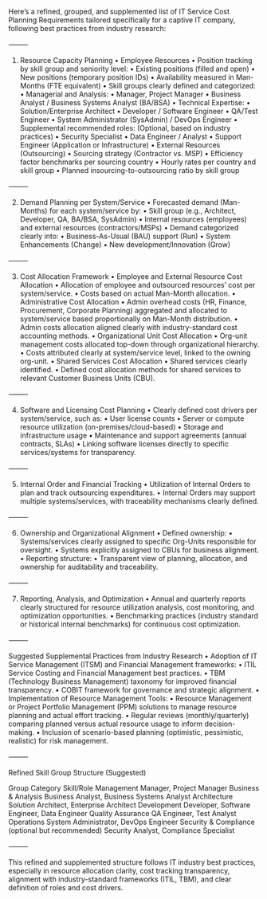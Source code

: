 Here’s a refined, grouped, and supplemented list of IT Service Cost Planning Requirements tailored specifically for a captive IT company, following best practices from industry research:

⸻

1. Resource Capacity Planning
	•	Employee Resources
	•	Position tracking by skill group and seniority level:
        •	Existing positions (filled and open)
        •	New positions (temporary position IDs)
	•	Availability measured in Man-Months (FTE equivalent)
	•	Skill groups clearly defined and categorized:
        •	Managerial and Analysis:
            •	Manager, Project Manager
            •	Business Analyst / Business Systems Analyst (BA/BSA)
        •	Technical Expertise:
            •	Solution/Enterprise Architect
            •	Developer / Software Engineer
            •	QA/Test Engineer
            •	System Administrator (SysAdmin) / DevOps Engineer
        •	Supplemental recommended roles: (Optional, based on industry practices)
            •	Security Specialist
            •	Data Engineer / Analyst
            •	Support Engineer (Application or Infrastructure)
    •	External Resources (Outsourcing)
        •	Sourcing strategy (Contractor vs. MSP)
        •	Efficiency factor benchmarks per sourcing country
        •	Hourly rates per country and skill group
        •	Planned insourcing-to-outsourcing ratio by skill group

⸻

2. Demand Planning per System/Service
	•	Forecasted demand (Man-Months) for each system/service by:
        •	Skill group (e.g., Architect, Developer, QA, BA/BSA, SysAdmin)
        •	Internal resources (employees) and external resources (contractors/MSPs)
	•	Demand categorized clearly into:
        •	Business-As-Usual (BAU) support (Run)
        •	System Enhancements (Change)
        •	New development/Innovation (Grow)

⸻

3. Cost Allocation Framework
	•	Employee and External Resource Cost Allocation
        •	Allocation of employee and outsourced resources’ cost per system/service.
        •	Costs based on actual Man-Month allocation.
	•	Administrative Cost Allocation
    	•	Admin overhead costs (HR, Finance, Procurement, Corporate Planning) aggregated and allocated to system/service based proportionally on Man-Month distribution.
    	•	Admin costs allocation aligned clearly with industry-standard cost accounting methods.
	•	Organizational Unit Cost Allocation
        •	Org-unit management costs allocated top-down through organizational hierarchy.
        •	Costs attributed clearly at system/service level, linked to the owning org-unit.
	•	Shared Services Cost Allocation
        •	Shared services clearly identified.
        •	Defined cost allocation methods for shared services to relevant Customer Business Units (CBU).

⸻

4. Software and Licensing Cost Planning
	•	Clearly defined cost drivers per system/service, such as:
        •	User license counts
        •	Server or compute resource utilization (on-premises/cloud-based)
        •	Storage and infrastructure usage
        •	Maintenance and support agreements (annual contracts, SLAs)
	•	Linking software licenses directly to specific services/systems for transparency.

⸻

5. Internal Order and Financial Tracking
	•	Utilization of Internal Orders to plan and track outsourcing expenditures.
	•	Internal Orders may support multiple systems/services, with traceability mechanisms clearly defined.

⸻

6. Ownership and Organizational Alignment
	•	Defined ownership:
	•	Systems/services clearly assigned to specific Org-Units responsible for oversight.
	•	Systems explicitly assigned to CBUs for business alignment.
	•	Reporting structure:
	•	Transparent view of planning, allocation, and ownership for auditability and traceability.

⸻

7. Reporting, Analysis, and Optimization
	•	Annual and quarterly reports clearly structured for resource utilization analysis, cost monitoring, and optimization opportunities.
	•	Benchmarking practices (industry standard or historical internal benchmarks) for continuous cost optimization.

⸻

Suggested Supplemental Practices from Industry Research
	•	Adoption of IT Service Management (ITSM) and Financial Management frameworks:
	•	ITIL Service Costing and Financial Management best practices.
	•	TBM (Technology Business Management) taxonomy for improved financial transparency.
	•	COBIT framework for governance and strategic alignment.
	•	Implementation of Resource Management Tools:
	•	Resource Management or Project Portfolio Management (PPM) solutions to manage resource planning and actual effort tracking.
	•	Regular reviews (monthly/quarterly) comparing planned versus actual resource usage to inform decision-making.
	•	Inclusion of scenario-based planning (optimistic, pessimistic, realistic) for risk management.

⸻

Refined Skill Group Structure (Suggested)

Group Category	Skill/Role
Management	Manager, Project Manager
Business & Analysis	Business Analyst, Business Systems Analyst
Architecture	Solution Architect, Enterprise Architect
Development	Developer, Software Engineer, Data Engineer
Quality Assurance	QA Engineer, Test Analyst
Operations	System Administrator, DevOps Engineer
Security & Compliance (optional but recommended)	Security Analyst, Compliance Specialist


⸻

This refined and supplemented structure follows IT industry best practices, especially in resource allocation clarity, cost tracking transparency, alignment with industry-standard frameworks (ITIL, TBM), and clear definition of roles and cost drivers.